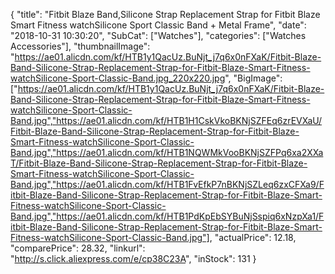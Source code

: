 {
	"title": "Fitbit Blaze Band,Silicone Strap Replacement Strap for Fitbit Blaze Smart Fitness watchSilicone Sport Classic Band + Metal Frame",
	"date": "2018-10-31 10:30:20",
	"SubCat": ["Watches"],
	"categories": ["Watches Accessories"],
	"thumbnailImage": "https://ae01.alicdn.com/kf/HTB1y1QacUz.BuNjt_j7q6x0nFXaK/Fitbit-Blaze-Band-Silicone-Strap-Replacement-Strap-for-Fitbit-Blaze-Smart-Fitness-watchSilicone-Sport-Classic-Band.jpg_220x220.jpg",
	"BigImage": ["https://ae01.alicdn.com/kf/HTB1y1QacUz.BuNjt_j7q6x0nFXaK/Fitbit-Blaze-Band-Silicone-Strap-Replacement-Strap-for-Fitbit-Blaze-Smart-Fitness-watchSilicone-Sport-Classic-Band.jpg","https://ae01.alicdn.com/kf/HTB1H1CskVkoBKNjSZFEq6zrEVXaU/Fitbit-Blaze-Band-Silicone-Strap-Replacement-Strap-for-Fitbit-Blaze-Smart-Fitness-watchSilicone-Sport-Classic-Band.jpg","https://ae01.alicdn.com/kf/HTB1NQWMkVooBKNjSZFPq6xa2XXaT/Fitbit-Blaze-Band-Silicone-Strap-Replacement-Strap-for-Fitbit-Blaze-Smart-Fitness-watchSilicone-Sport-Classic-Band.jpg","https://ae01.alicdn.com/kf/HTB1FvEfkP7nBKNjSZLeq6zxCFXa9/Fitbit-Blaze-Band-Silicone-Strap-Replacement-Strap-for-Fitbit-Blaze-Smart-Fitness-watchSilicone-Sport-Classic-Band.jpg","https://ae01.alicdn.com/kf/HTB1PdKpEbSYBuNjSspiq6xNzpXa1/Fitbit-Blaze-Band-Silicone-Strap-Replacement-Strap-for-Fitbit-Blaze-Smart-Fitness-watchSilicone-Sport-Classic-Band.jpg"],
	"actualPrice": 12.18,
	"comparePrice": 28.32,
	"linkurl": "http://s.click.aliexpress.com/e/cp38C23A",
	"inStock": 131
}
